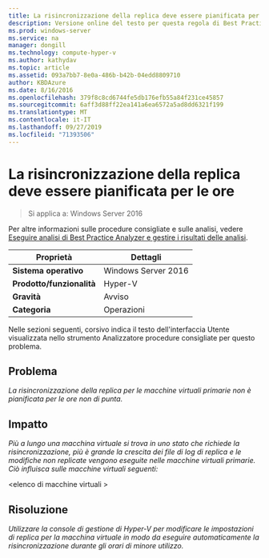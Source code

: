 ```yaml
---
title: La risincronizzazione della replica deve essere pianificata per le ore
description: Versione online del testo per questa regola di Best Practices Analyzer.
ms.prod: windows-server
ms.service: na
manager: dongill
ms.technology: compute-hyper-v
ms.author: kathydav
ms.topic: article
ms.assetid: 093a7bb7-8e0a-486b-b42b-04edd8809710
author: KBDAzure
ms.date: 8/16/2016
ms.openlocfilehash: 379f8c8cd6744fe5db176efb55a84f231ce45857
ms.sourcegitcommit: 6aff3d88ff22ea141a6ea6572a5ad8dd6321f199
ms.translationtype: MT
ms.contentlocale: it-IT
ms.lasthandoff: 09/27/2019
ms.locfileid: "71393506"
---
```

# <a name="resynchronization-of-replication-should-be-scheduled-for-off-peak-hours"></a>La risincronizzazione della replica deve essere pianificata per le ore

>Si applica a: Windows Server 2016

Per altre informazioni sulle procedure consigliate e sulle analisi, vedere [Eseguire analisi di Best Practice Analyzer e gestire i risultati delle analisi](https://go.microsoft.com/fwlink/p/?LinkID=223177).  
  
|Proprietà|Dettagli|  
|-|-|  
|**Sistema operativo**|Windows Server 2016|  
|**Prodotto/funzionalità**|Hyper-V|  
|**Gravità**|Avviso|  
|**Categoria**|Operazioni|  
  
Nelle sezioni seguenti, corsivo indica il testo dell'interfaccia Utente visualizzata nello strumento Analizzatore procedure consigliate per questo problema.  
  
## <a name="issue"></a>Problema  
*La risincronizzazione della replica per le macchine virtuali primarie non è pianificata per le ore non di punta.*  
  
## <a name="impact"></a>Impatto  
*Più a lungo una macchina virtuale si trova in uno stato che richiede la risincronizzazione, più è grande la crescita dei file di log di replica e le modifiche non replicate vengono eseguite nelle macchine virtuali primarie. Ciò influisca sulle macchine virtuali seguenti:*  
  
\<elenco di macchine virtuali >  
  
## <a name="resolution"></a>Risoluzione  
*Utilizzare la console di gestione di Hyper-V per modificare le impostazioni di replica per la macchina virtuale in modo da eseguire automaticamente la risincronizzazione durante gli orari di minore utilizzo.*  
  


